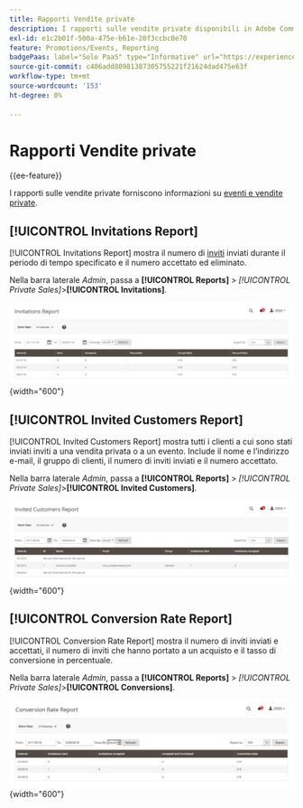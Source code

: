```yaml
---
title: Rapporti Vendite private
description: I rapporti sulle vendite private disponibili in Adobe Commerce forniscono informazioni utili su eventi e vendite private.
exl-id: e1c2b01f-500a-475e-b61e-20f3ccbc0e70
feature: Promotions/Events, Reporting
badgePaas: label="Solo PaaS" type="Informative" url="https://experienceleague.adobe.com/it/docs/commerce/user-guides/product-solutions" tooltip="Applicabile solo ai progetti Adobe Commerce on Cloud (infrastruttura PaaS gestita da Adobe) e ai progetti on-premise."
source-git-commit: c406add80981387305755221f21624dad475e63f
workflow-type: tm+mt
source-wordcount: '153'
ht-degree: 0%

---
```


# Rapporti Vendite private

{{ee-feature}}

I rapporti sulle vendite private forniscono informazioni su [eventi e vendite private](../merchandising-promotions/events-private-sales.md).

## [!UICONTROL Invitations Report]

[!UICONTROL Invitations Report] mostra il numero di [inviti](../merchandising-promotions/invitations.md) inviati durante il periodo di tempo specificato e il numero accettato ed eliminato.

Nella barra laterale _Admin_, passa a **[!UICONTROL Reports]** > _[!UICONTROL Private Sales]_>**[!UICONTROL Invitations]**.

![Rapporto inviti](./assets/private-sales-invitations.png){width="600"}

## [!UICONTROL Invited Customers Report]

[!UICONTROL Invited Customers Report] mostra tutti i clienti a cui sono stati inviati inviti a una vendita privata o a un evento. Include il nome e l’indirizzo e-mail, il gruppo di clienti, il numero di inviti inviati e il numero accettato.

Nella barra laterale _Admin_, passa a **[!UICONTROL Reports]** > _[!UICONTROL Private Sales]_>**[!UICONTROL Invited Customers]**.

![Rapporto Clienti invitati](./assets/private-sales-invited-customers.png){width="600"}

## [!UICONTROL Conversion Rate Report]

[!UICONTROL Conversion Rate Report] mostra il numero di inviti inviati e accettati, il numero di inviti che hanno portato a un acquisto e il tasso di conversione in percentuale.

Nella barra laterale _Admin_, passa a **[!UICONTROL Reports]** > _[!UICONTROL Private Sales]_>**[!UICONTROL Conversions]**.

![Rapporto Tasso di conversione](./assets/private-sales-conversions.png){width="600"}
